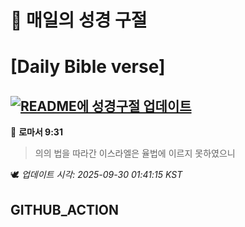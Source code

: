 # 🙏 매일의 성경 구절
# [Daily Bible verse]
## [![README에 성경구절 업데이트](https://github.com/DONGSUKA/first_test/actions/workflows/update-readme-bible.yml/badge.svg)](https://github.com/DONGSUKA/first_test/actions/workflows/update-readme-bible.yml)
<!-- START_BIBLE_VERSE -->
📖 **로마서 9:31**
> 의의 법을 따라간 이스라엘은 율법에 이르지 못하였으니

🕊️ _업데이트 시각: 2025-09-30 01:41:15 KST_
  <!-- END_BIBLE_VERSE -->
## GITHUB_ACTION
